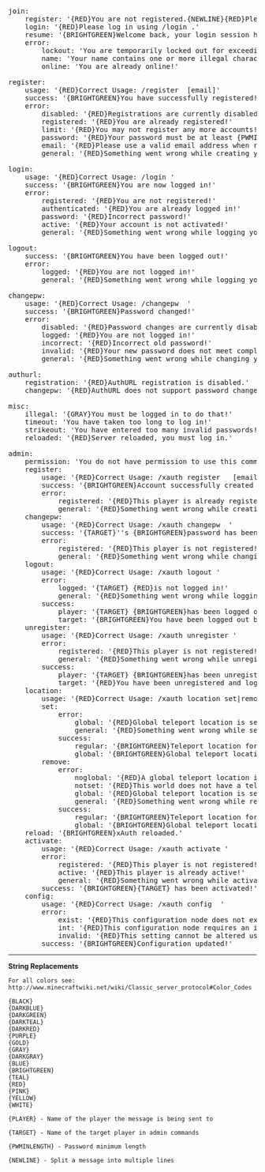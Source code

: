 <pre>join:
    register: '{RED}You are not registered.{NEWLINE}{RED}Please register using /register \<password\>.'
    login: '{RED}Please log in using /login <password>.'
    resume: '{BRIGHTGREEN}Welcome back, your login session has been resumed.'
    error:
        lockout: 'You are temporarily locked out for exceeding the incorrect password threshold.'
        name: 'Your name contains one or more illegal characters.'
        online: 'You are already online!'

register:
    usage: '{RED}Correct Usage: /register <password> [email]'
    success: '{BRIGHTGREEN}You have successfully registered!{NEWLINE}{BRIGHTGREEN}You may now log in using /login <password>'
    error:
        disabled: '{RED}Registrations are currently disabled!'
        registered: '{RED}You are already registered!'
        limit: '{RED}You may not register any more accounts!'
        password: '{RED}Your password must be at least {PWMINLENGTH} characters long!'
        email: '{RED}Please use a valid email address when registering!'
        general: '{RED}Something went wrong while creating your account!'

login:
    usage: '{RED}Correct Usage: /login <password>'
    success: '{BRIGHTGREEN}You are now logged in!'
    error:
        registered: '{RED}You are not registered!'
        authenticated: '{RED}You are already logged in!'
        password: '{RED}Incorrect password!'
        active: '{RED}Your account is not activated!'
        general: '{RED}Something went wrong while logging you in!'

logout:
    success: '{BRIGHTGREEN}You have been logged out!'
    error:
        logged: '{RED}You are not logged in!'
        general: '{RED}Something went wrong while logging you out!'

changepw:
    usage: '{RED}Correct Usage: /changepw <old password> <new password>'
    success: '{BRIGHTGREEN}Password changed!'
    error:
        disabled: '{RED}Password changes are currently disabled.'
        logged: '{RED}You are not logged in!'
        incorrect: '{RED}Incorrect old password!'
        invalid: '{RED}Your new password does not meet complexity requirements!'
        general: '{RED}Something went wrong while changing your password!'

authurl:
    registration: '{RED}AuthURL registration is disabled.'
    changepw: '{RED}AuthURL does not support password changes.'

misc:
    illegal: '{GRAY}You must be logged in to do that!'
    timeout: 'You have taken too long to log in!'
    strikeout: 'You have entered too many invalid passwords!'
    reloaded: '{RED}Server reloaded, you must log in.'

admin:
    permission: 'You do not have permission to use this command!'
    register:
        usage: '{RED}Correct Usage: /xauth register <player> <password> [email]'
        success: '{BRIGHTGREEN}Account successfully created for: {WHITE}{TARGET}'
        error:
            registered: '{RED}This player is already registered!'
            general: '{RED}Something went wrong while creating an account for {TARGET}'
    changepw:
        usage: '{RED}Correct Usage: /xauth changepw <player> <new password>'
        success: '{TARGET}''s {BRIGHTGREEN}password has been changed!'
        error:
            registered: '{RED}This player is not registered!'
            general: '{RED}Something went wrong while changing {TARGET}''s password!'
    logout:
        usage: '{RED}Correct Usage: /xauth logout <player>'
        error:
            logged: '{TARGET} {RED}is not logged in!'
            general: '{RED}Something went wrong while logging this player out!'
        success:
            player: '{TARGET} {BRIGHTGREEN}has been logged out!'
            target: '{BRIGHTGREEN}You have been logged out by an Administrator!'
    unregister:
        usage: '{RED}Correct Usage: /xauth unregister <player>'
        error:
            registered: '{RED}This player is not registered!'
            general: '{RED}Something went wrong while unregistering this player!'
        success:
            player: '{TARGET} {BRIGHTGREEN}has been unregistered!'
            target: '{RED}You have been unregistered and logged out!'
    location:
        usage: '{RED}Correct Usage: /xauth location set|remove [global]'
        set:
            error:
                global: '{RED}Global teleport location is set to this world.{NEWLINE}{RED}Please remove it first.'
                general: '{RED}Something went wrong while setting this location!'
            success:
                regular: '{BRIGHTGREEN}Teleport location for this world set to your location!'
                global: '{BRIGHTGREEN}Global teleport location set to your location!'
        remove:
            error:
                noglobal: '{RED}A global teleport location is not set!'
                notset: '{RED}This world does not have a teleport location!'
                global: '{RED}Global teleport location is set to this world.{NEWLINE}{RED}Please use /xauth location remove global'
                general: '{RED}Something went wrong while removing this location!'
            success:
                regular: '{BRIGHTGREEN}Teleport location for this world has been removed!'
                global: '{BRIGHTGREEN}Global teleport location has been removed!'
    reload: '{BRIGHTGREEN}xAuth reloaded.'
    activate:
        usage: '{RED}Correct Usage: /xauth activate <player>'
        error:
            registered: '{RED}This player is not registered!'
            active: '{RED}This player is already active!'
            general: '{RED}Something went wrong while activating this player!'
        success: '{BRIGHTGREEN}{TARGET} has been activated!'
    config:
        usage: '{RED}Correct Usage: /xauth config <node> <value>'
        error:
            exist: '{RED}This configuration node does not exist!'
            int: '{RED}This configuration node requires an integer value!'
            invalid: '{RED}This setting cannot be altered using this command!'
        success: '{BRIGHTGREEN}Configuration updated!'</pre>

***
**String Replacements**

<pre><code>For all colors see: http://www.minecraftwiki.net/wiki/Classic_server_protocol#Color_Codes

{BLACK}
{DARKBLUE}
{DARKGREEN}
{DARKTEAL}
{DARKRED}
{PURPLE}
{GOLD}
{GRAY}
{DARKGRAY}
{BLUE}
{BRIGHTGREEN}
{TEAL}
{RED}
{PINK}
{YELLOW}
{WHITE}

{PLAYER} - Name of the player the message is being sent to

{TARGET} - Name of the target player in admin commands

{PWMINLENGTH} - Password minimum length

{NEWLINE} - Split a message into multiple lines</code></pre>